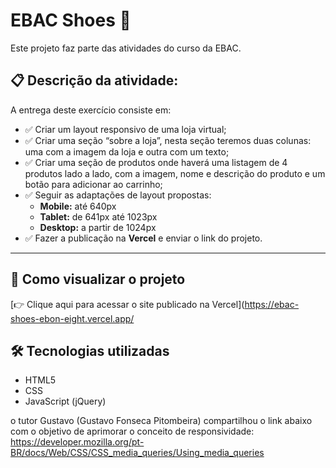 # EBAC Shoes 👟

Este projeto faz parte das atividades do curso da EBAC.

## 📋 Descrição da atividade:

A entrega deste exercício consiste em:

- ✅ Criar um layout responsivo de uma loja virtual;
- ✅ Criar uma seção “sobre a loja”, nesta seção teremos duas colunas: uma com a imagem da loja e outra com um texto;
- ✅ Criar uma seção de produtos onde haverá uma listagem de 4 produtos lado a lado, com a imagem, nome e descrição do produto e um botão para adicionar ao carrinho;
- ✅ Seguir as adaptações de layout propostas:
  - **Mobile:** até 640px
  - **Tablet:** de 641px até 1023px
  - **Desktop:** a partir de 1024px
- ✅ Fazer a publicação na **Vercel** e enviar o link do projeto.

---

## 🚀 Como visualizar o projeto

[👉 Clique aqui para acessar o site publicado na Vercel](https://ebac-shoes-ebon-eight.vercel.app/

## 🛠 Tecnologias utilizadas

- HTML5
- CSS
- JavaScript (jQuery)

o tutor Gustavo (Gustavo Fonseca Pitombeira) compartilhou o link abaixo com o objetivo de aprimorar o conceito de responsividade:
https://developer.mozilla.org/pt-BR/docs/Web/CSS/CSS_media_queries/Using_media_queries
